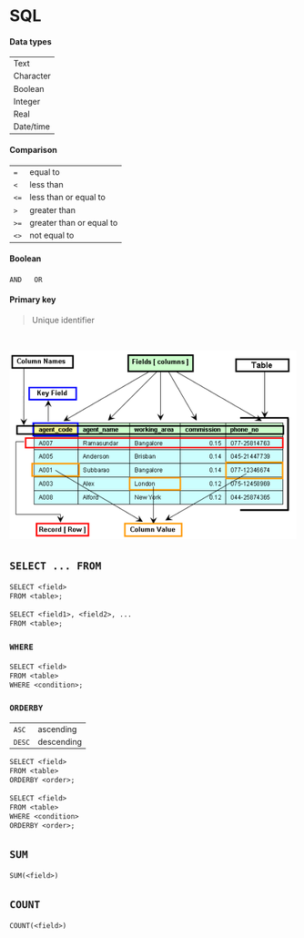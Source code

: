 # SQL

#### Data types

|           |
| --------- |
| Text      |
| Character |
| Boolean   |
| Integer   |
| Real      |
| Date/time |

#### Comparison

|      |                          |
| ---- | ------------------------ |
| `=`  | equal to                 |
| `<`  | less than                |
| `<=` | less than or equal to    |
| `>`  | greater than             |
| `>=` | greater than or equal to |
| `<>` | not equal to             |

#### Boolean

`AND` &emsp; `OR`

#### Primary key

> Unique identifier

<br>

![Parts of a SQL table](../images/parts-of-a-sql-table.gif)

## `SELECT ... FROM`

```
SELECT <field>
FROM <table>;

SELECT <field1>, <field2>, ...
FROM <table>;
```

### `WHERE`

```
SELECT <field>
FROM <table>
WHERE <condition>;
```

### `ORDERBY`

|        |            |
| ------ | ---------- |
| `ASC`  | ascending  |
| `DESC` | descending |

```
SELECT <field>
FROM <table>
ORDERBY <order>;

SELECT <field>
FROM <table>
WHERE <condition>
ORDERBY <order>;
```

## `SUM`

```
SUM(<field>)
```

## `COUNT`

```
COUNT(<field>)
```
